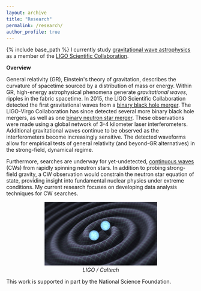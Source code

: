 ```yaml
---
layout: archive
title: "Research"
permalink: /research/
author_profile: true
---
```

{% include base_path %} I currently study <a href="https://en.wikipedia.org/wiki/Gravitational-wave_astronomy">gravitational wave astrophysics</a> as a member of the <a href="https://www.ligo.caltech.edu">LIGO Scientific Collaboration</a>.

<b>Overview</b>

General relativity (GR), Einstein's theory of gravitation, describes the curvature of spacetime sourced by a distribution of mass or energy. Within GR, high-energy astrophysical phenomena generate <i>gravitational waves</i>, ripples in the fabric spacetime. In 2015, the LIGO Scientific Collaboration detected the first gravitational waves from a <a href="https://arxiv.org/abs/1602.03837">binary black hole merger</a>. The LIGO-Virgo Collaboration has since detected several more binary black hole mergers, as well as one <a href="https://arxiv.org/abs/1710.05832">binary neutron star merger</a>. These observations were made using a global network of 3-4 kilometer laser interferometers. Additional gravitational waves continue to be observed as the interferometers become increasingly sensitive. The detected waveforms allow for empirical tests of general relativity (and beyond-GR alternatives) in the strong-field, dynamical regime.

Furthermore, searches are underway for yet-undetected, <a href="https://arxiv.org/abs/1712.05897">continuous waves</a> (CWs) from rapidly spinning neutron stars. In addition to probing strong-field gravity, a CW observation would constrain the neutron star equation of state, providing insight into fundamental nuclear physics under extreme conditions. My current research focuses on developing data analysis techniques for CW searches.

<p align="center"><img src = "/images/gravitationalwaves.jpg" width="300"><br><i>LIGO / Caltech</i></p>

This work is supported in part by the National Science Foundation.
